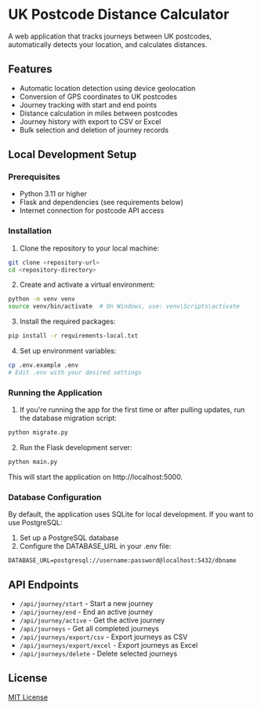 # UK Postcode Distance Calculator

A web application that tracks journeys between UK postcodes, automatically detects your location, and calculates distances.

## Features

- Automatic location detection using device geolocation
- Conversion of GPS coordinates to UK postcodes
- Journey tracking with start and end points
- Distance calculation in miles between postcodes
- Journey history with export to CSV or Excel
- Bulk selection and deletion of journey records

## Local Development Setup

### Prerequisites

- Python 3.11 or higher
- Flask and dependencies (see requirements below)
- Internet connection for postcode API access

### Installation

1. Clone the repository to your local machine:

```bash
git clone <repository-url>
cd <repository-directory>
```

2. Create and activate a virtual environment:

```bash
python -m venv venv
source venv/bin/activate  # On Windows, use: venv\Scripts\activate
```

3. Install the required packages:

```bash
pip install -r requirements-local.txt
```

4. Set up environment variables:

```bash
cp .env.example .env
# Edit .env with your desired settings
```

### Running the Application

1. If you're running the app for the first time or after pulling updates, run the database migration script:

```bash
python migrate.py
```

2. Run the Flask development server:

```bash
python main.py
```

This will start the application on http://localhost:5000.

### Database Configuration

By default, the application uses SQLite for local development. If you want to use PostgreSQL:

1. Set up a PostgreSQL database
2. Configure the DATABASE_URL in your .env file:

```
DATABASE_URL=postgresql://username:password@localhost:5432/dbname
```

## API Endpoints

- `/api/journey/start` - Start a new journey
- `/api/journey/end` - End an active journey
- `/api/journey/active` - Get the active journey
- `/api/journeys` - Get all completed journeys
- `/api/journeys/export/csv` - Export journeys as CSV
- `/api/journeys/export/excel` - Export journeys as Excel
- `/api/journeys/delete` - Delete selected journeys

## License

[MIT License](LICENSE)